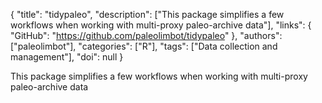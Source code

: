 {
  "title": "tidypaleo",
  "description": ["This package simplifies a few workflows when working with multi-proxy paleo-archive data"],
  "links": {
    "GitHub": "https://github.com/paleolimbot/tidypaleo"
  },
  "authors": ["paleolimbot"],
  "categories": ["R"],
  "tags": ["Data collection and management"],
  "doi": null
}

<!-- Generated by csv2md.R – do not edit by hand -->

This package simplifies a few workflows when working with multi-proxy paleo-archive data